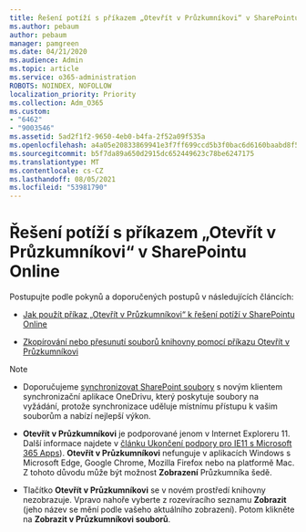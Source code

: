 ```yaml
---
title: Řešení potíží s příkazem „Otevřít v Průzkumníkovi“ v SharePointu Online
ms.author: pebaum
author: pebaum
manager: pamgreen
ms.date: 04/21/2020
ms.audience: Admin
ms.topic: article
ms.service: o365-administration
ROBOTS: NOINDEX, NOFOLLOW
localization_priority: Priority
ms.collection: Adm_O365
ms.custom:
- "6462"
- "9003546"
ms.assetid: 5ad2f1f2-9650-4eb0-b4fa-2f52a09f535a
ms.openlocfilehash: a4a05e20833869941e3f7ff699ccd5b3f0bac6d6160baabd8f5d2924b6923edc
ms.sourcegitcommit: b5f7da89a650d2915dc652449623c78be6247175
ms.translationtype: MT
ms.contentlocale: cs-CZ
ms.lasthandoff: 08/05/2021
ms.locfileid: "53981790"
---
```

# <a name="troubleshoot-open-with-explorer-issues-in-sharepoint-online"></a>Řešení potíží s příkazem „Otevřít v Průzkumníkovi“ v SharePointu Online

Postupujte podle pokynů a doporučených postupů v následujících článcích:

- [Jak použít příkaz „Otevřít v Průzkumníkovi“ k řešení potíží v SharePointu Online](https://docs.microsoft.com/sharepoint/troubleshoot/lists-and-libraries/troubleshoot-issues-using-open-with-explorer)

- [Zkopírování nebo přesunutí souborů knihovny pomocí příkazu Otevřít v Průzkumníkovi](https://support.microsoft.com/office/copy-or-move-library-files-by-using-open-with-explorer-aaee7bfb-e2a1-42ee-8fc0-bcc0754f04d2?ui=en-us&rs=en-us&ad=us)

> [!NOTE]
- Doporučujeme [synchronizovat SharePoint soubory](https://support.microsoft.com/office/sync-sharepoint-and-teams-files-with-your-computer-6de9ede8-5b6e-4503-80b2-6190f3354a88?ui=en-us&rs=en-us&ad=us) s novým klientem synchronizační aplikace OneDrivu, [](https://support.microsoft.com/office/save-disk-space-with-onedrive-files-on-demand-for-windows-10-0e6860d3-d9f3-4971-b321-7092438fb38e?ui=en-us&rs=en-us&ad=us) který poskytuje soubory na vyžádání, protože synchronizace uděluje místnímu přístupu k vašim souborům a nabízí nejlepší výkon.

- **Otevřít v Průzkumníkovi** je podporované jenom v Internet Exploreru 11. Další informace najdete v [článku Ukončení podpory pro IE11 s Microsoft 365 Apps](https://docs.microsoft.com/lifecycle/announcements/m365-ie11-microsoft-edge-legacy)). **Otevřít v Průzkumníkovi** nefunguje v aplikacích Windows s Microsoft Edge, Google Chrome, Mozilla Firefox nebo na platformě Mac. Z tohoto důvodu může být možnost **Zobrazení** Průzkumníka šedě. 

- Tlačítko **Otevřít v Průzkumníkovi** se v novém prostředí knihovny nezobrazuje. Vpravo nahoře vyberte z rozevíracího seznamu **Zobrazit** (jeho název se mění podle vašeho aktuálního zobrazení). Potom klikněte na **Zobrazit v Průzkumníkovi souborů**.

